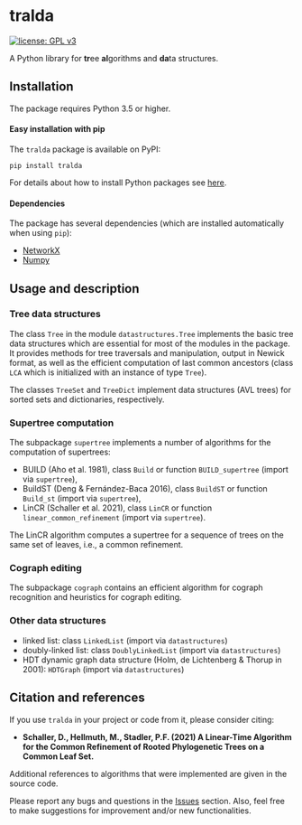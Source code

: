# tralda

[![license: GPL v3](https://img.shields.io/badge/License-GPLv3-blue.svg)](https://www.gnu.org/licenses/gpl-3.0)

A Python library for **tr**ee **al**gorithms and **da**ta structures.

## Installation

The package requires Python 3.5 or higher.

#### Easy installation with pip

The `tralda` package is available on PyPI:

    pip install tralda

For details about how to install Python packages see [here](https://packaging.python.org/tutorials/installing-packages/).
    
#### Dependencies

The package has several dependencies (which are installed automatically when using `pip`):
* [NetworkX](https://networkx.github.io/)
* [Numpy](https://numpy.org)

## Usage and description

### Tree data structures

The class `Tree` in the module `datastructures.Tree` implements the basic tree data structures which are essential for most of the modules in the package.
It provides methods for tree traversals and manipulation, output in Newick format, as well as the efficient computation of last common ancestors (class `LCA` which is initialized with an instance of type `Tree`).

The classes `TreeSet` and `TreeDict` implement data structures (AVL trees) for sorted sets and dictionaries, respectively.

### Supertree computation

The subpackage `supertree` implements a number of algorithms for the computation of supertrees:
* BUILD (Aho et al. 1981), class `Build` or function `BUILD_supertree` (import via `supertree`),
* BuildST (Deng & Fernández-Baca 2016), class `BuildST` or function `Build_st` (import via `supertree`),
* LinCR (Schaller et al. 2021), class `LinCR` or function `linear_common_refinement` (import via `supertree`).

The LinCR algorithm computes a supertree for a sequence of trees on the same set of leaves, i.e., a common refinement.

### Cograph editing

The subpackage `cograph` contains an efficient algorithm for cograph recognition and heuristics for cograph editing.

### Other data structures

* linked list: class `LinkedList` (import via `datastructures`)
* doubly-linked list: class `DoublyLinkedList` (import via `datastructures`)
* HDT dynamic graph data structure (Holm, de Lichtenberg & Thorup in 2001): `HDTGraph` (import via `datastructures`)

## Citation and references

If you use `tralda` in your project or code from it, please consider citing:

* **Schaller, D., Hellmuth, M., Stadler, P.F. (2021) A Linear-Time Algorithm for the Common Refinement of Rooted Phylogenetic Trees on a Common Leaf Set.**

Additional references to algorithms that were implemented are given in the source code.

Please report any bugs and questions in the [Issues](https://github.com/david-schaller/tralda/issues) section.
Also, feel free to make suggestions for improvement and/or new functionalities.